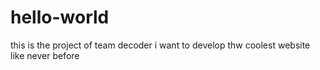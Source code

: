 # hello-world
this is the project of team decoder
i want to develop thw coolest website like never before


